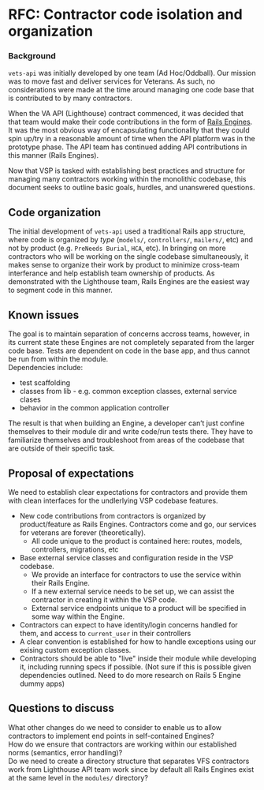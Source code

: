 # RFC: Contractor code isolation and organization

### Background

`vets-api` was initially developed by one team (Ad Hoc/Oddball).
Our mission was to move fast and deliver services for Veterans.
As such, no considerations were made at the time around managing one code base that is contributed to by many contractors.

When the VA API (Lighthouse) contract commenced, it was decided that that team would make their code contributions in the form of [Rails Engines](https://guides.rubyonrails.org/engines.html).
It was the most obvious way of encapsulating functionality that they could spin up/try in a reasonable amount of time when the API platform was in the prototype phase.
The API team has continued adding API contributions in this manner (Rails Engines).

Now that VSP is tasked with establishing best practices and structure for managing many contractors working within the monolithic codebase, this document seeks to outline basic goals, hurdles, and unanswered questions.

## Code organization

The initial development of `vets-api` used a traditional Rails app structure, where code is organized by _type_ (`models/`, `controllers/`, `mailers/`, etc) and not by product (e.g. `PreNeeds Burial`, `HCA`, etc).
In bringing on more contractors who will be working on the single codebase simultaneously, it makes sense to organize their work by product to minimize cross-team interferance and help establish team ownership of products.
As demonstrated with the Lighthouse team, Rails Engines are the easiest way to segment code in this manner.

## Known issues

The goal is to maintain separation of concerns accross teams, however, in its current state these Engines are not completely separated from the larger code base.
Tests are dependent on code in the base app, and thus cannot be run from within the module.  
Dependencies include:
  * test scaffolding
  * classes from lib - e.g. common exception classes, external service clases
  * behavior in the common application controller

The result is that when building an Engine, a developer can’t just confine themselves to their module dir and write code/run tests there. They have to familiarize themselves and troubleshoot from areas of the codebase that are outside of their specific task.

## Proposal of expectations

We need to establish clear expectations for contractors and provide them with clean interfaces for the undlerlying VSP codebase features.

* New code contributions from contractors is organized by product/feature as Rails Engines.  Contractors come and go, our services for veterans are forever (theoretically).
  * All code unique to the product is contained here: routes, models, controllers, migrations, etc
* Base external service classes and configuration reside in the VSP codebase.
  * We provide an interface for contractors to use the service within their Rails Engine.  
  * If a new external service needs to be set up, we can assist the contractor in creating it within the VSP code.
  * External service endpoints unique to a product will be specified in some way within the Engine.
* Contractors can expect to have identity/login concerns handled for them, and access to `current_user` in their controllers
* A clear convention is established for how to handle exceptions using our exising custom exception classes.
* Contractors should be able to "live" inside their module while developing it, including running specs if possible. (Not sure if this is possible given dependencies outlined. Need to do more research on Rails 5 Engine dummy apps)

## Questions to discuss

What other changes do we need to consider to enable us to allow contractors to implement end points in self-contained Engines?  
How do we ensure that contractors are working within our established norms (semantics, error handling)?  
Do we need to create a directory structure that separates VFS contractors work from Lighthouse API team work since by default all Rails Engines exist at the same level in the `modules/` directory?  
